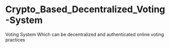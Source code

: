 # Crypto_Based_Decentralized_Voting-System
 Voting System Which can be decentralized and authenticated online voting practices
